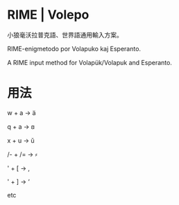 # RIME | Volepo

小狼毫沃拉普克語、世界語通用輸入方案。

RIME-enigmetodo por Volapuko kaj Esperanto.

A RIME input method for Volapük/Volapꞟk and Esperanto.

# 用法

w + a -> ä

q + a -> ꞛ

x + u -> ŭ

/- + /= -> ⸗

' + [ -> ‚

' + ] -> ‘

etc
